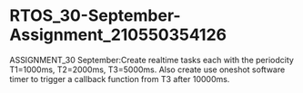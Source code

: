 # RTOS_30-September-Assignment_210550354126

ASSIGNMENT_30 September:Create realtime tasks each with the periodcity T1=1000ms, T2=2000ms, T3=5000ms.
Also create use oneshot software timer to trigger a callback function from T3 after 10000ms.
